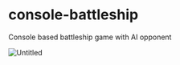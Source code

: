 # console-battleship
 Console based battleship game with AI opponent
 
![Untitled](https://user-images.githubusercontent.com/26311830/145347293-df24f293-14ad-4fbf-b4ce-9741773e151d.png)
